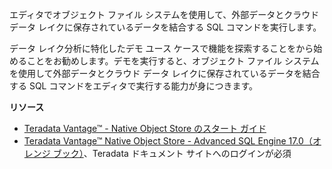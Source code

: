 エディタでオブジェクト ファイル システムを使用して、外部データとクラウド データ レイクに保存されているデータを結合する SQL コマンドを実行します。

データ レイク分析に特化したデモ ユース ケースで機能を探索することをから始めることをお勧めします。デモを実行すると、オブジェクト ファイル システムを使用して外部データとクラウド データ レイクに保存されているデータを結合する SQL コマンドをエディタで実行する能力が身につきます。

**リソース**

-   [Teradata Vantage™ - Native Object Store のスタート ガイド](https://docs.teradata.com/search/all?query=Teradata+Vantage%25E2%2584%25A2+-+Native+Object+Store+Getting+Started+Guide&content-lang=en-US)
-   [Teradata Vantage™ Native Object Store - Advanced SQL Engine 17.0（オレンジ ブック）](https://docs.teradata.com/search/all?query=Teradata+Vantage%25E2%2584%25A2+Native+Object+Store+Orange+Book&content-lang=en-US)、Teradata ドキュメント サイトへのログインが必須
